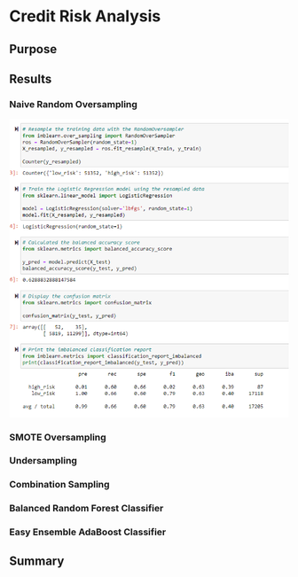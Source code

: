 # Credit Risk Analysis
## Purpose
## Results
### Naive Random Oversampling
![Naive Random Oversampling](Images/Naive_Random_Oversampling.PNG)
### SMOTE Oversampling
### Undersampling
### Combination Sampling
### Balanced Random Forest Classifier
### Easy Ensemble AdaBoost Classifier
## Summary
